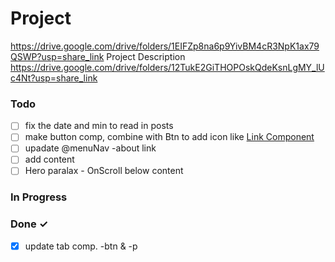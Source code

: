 # Project
https://drive.google.com/drive/folders/1EIFZp8na6p9YivBM4cR3NpK1ax79QSWP?usp=share_link
Project Description
https://drive.google.com/drive/folders/12TukE2GiTHOPOskQdeKsnLgMY_lUc4Nt?usp=share_link


### Todo

- [ ] fix the date and min to read in posts  
- [ ] make button comp, combine with Btn to add icon like [Link Component](https://www.youtube.com/watch?v=-d7L2n6y5PU)  
- [ ] upadate @menuNav -about link  
- [ ] add content  
- [ ] Hero paralax - OnScroll below content  

### In Progress


### Done ✓

- [x] update tab comp. -btn & -p  

